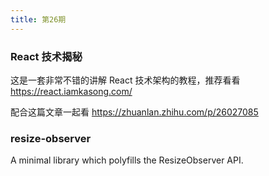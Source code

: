 ```yaml
---
title: 第26期
---
```


### React 技术揭秘

这是一套非常不错的讲解 React 技术架构的教程，推荐看看
https://react.iamkasong.com/

配合这篇文章一起看
https://zhuanlan.zhihu.com/p/26027085

### resize-observer

A minimal library which polyfills the ResizeObserver API.
